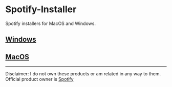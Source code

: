 # Spotify-Installer

Spotify installers for MacOS and Windows.

## [Windows](https://github.com/Sigmale1000/Spotify-Installer/blob/main/SpotifySetup.exe)

## [MacOS](https://github.com/Sigmale1000/Spotify-Installer/blob/main/MacOS)

--- 
Disclaimer: I do not own these products or am related in any way to them. Official product owner is [Spotify](https://www.spotify.com/)
